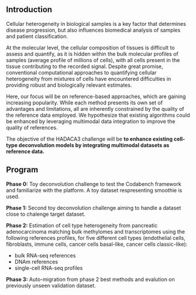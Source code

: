 ## Introduction

Cellular heterogeneity in biological samples is a key factor that determines disease progression, but also influences biomedical analysis of samples and patient classification. 

At the molecular level, the cellular composition of tissues is difficult to assess and quantify, as it is hidden within the bulk molecular profiles of samples (average profile of millions of cells), with all cells present in the tissue contributing to the recorded signal. Despite great promise, conventional computational approaches to quantifying cellular heterogeneity from mixtures of cells have encountered difficulties in providing robust and biologically relevant estimates.

Here, our focus will be on reference-based approaches, which are gaining increasing popularity. While each method presents its own set of advantages and limitations, all are inherently constrained by the quality of the reference data employed. We hypothesize that existing algorithms could be enhanced by leveraging multimodal data integration to improve the quality of references.

The objective of the HADACA3 challenge will be **to enhance existing cell-type deconvolution models by integrating multimodal datasets as reference data.**

## Program

**Phase 0:** Toy deconvolution challenge to test the Codabench framework and familiarize with the platform. A toy dataset respresenting smoothie is used.   

**Phase 1:** Second toy deconvolution challenge aiming to handle a dataset close to chalenge target dataset.

		
**Phase 2:** Estimation of cell type heterogeneity from pancreatic adenocarcinoma matching bulk methylomes and transcriptomes using the following references profiles, for five different cell types (endothelial cells, fibroblasts, immune cells, cancer cells basal-like, cancer cells classic-like):

- bulk RNA-seq references
- DNAm references 
- single-cell RNA-seq profiles 

**Phase 3:** Auto-migration from phase 2 best methods and evalution on previously unseen validation dataset.
